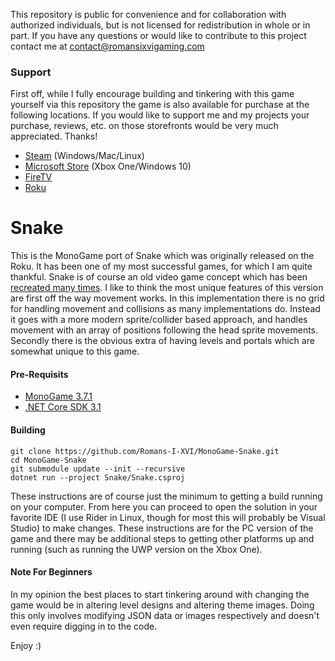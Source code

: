 This repository is public for convenience and for collaboration with authorized individuals, but is not licensed for redistribution in whole or in part. If you have any questions or would like to contribute to this project contact me at contact@romansixvigaming.com

### Support
First off, while I fully encourage building and tinkering with this game yourself via this repository the game is also available for purchase at the following locations. If you would like to support me and my projects your purchase, reviews, etc. on those storefronts would be very much appreciated. Thanks!
* [Steam](https://store.steampowered.com/app/1332800) (Windows/Mac/Linux)
* [Microsoft Store](https://www.microsoft.com/en-us/p/snake-the-game/9n5fthk1blvb) (Xbox One/Windows 10)
* [FireTV](https://www.amazon.com/dp/B089RR8YVB)
* [Roku](https://channelstore.roku.com/details/66795/snake)


# Snake
This is the MonoGame port of Snake which was originally released on the Roku. It has been one of my most successful games, for which I am quite thankful. Snake is of course an old video game concept which has been [recreated many times](https://en.wikipedia.org/wiki/Snake_(video_game_genre)). I like to think the most unique features of this version are first off the way movement works. In this implementation there is no grid for handling movement and collisions as many implementations do. Instead it goes with a more modern sprite/collider based approach, and handles movement with an array of positions following the head sprite movements. Secondly there is the obvious extra of having levels and portals which are somewhat unique to this game.

#### Pre-Requisits
* [MonoGame 3.7.1](https://community.monogame.net/t/monogame-3-7-1-release/11173)
* [.NET Core SDK 3.1](https://dotnet.microsoft.com/download/dotnet-core/3.1)

#### Building
```
git clone https://github.com/Romans-I-XVI/MonoGame-Snake.git
cd MonoGame-Snake
git submodule update --init --recursive
dotnet run --project Snake/Snake.csproj
```
These instructions are of course just the minimum to getting a build running on your computer. From here you can proceed to open the solution in your favorite IDE (I use Rider in Linux, though for most this will probably be Visual Studio) to make changes. These instructions are for the PC version of the game and there may be additional steps to getting other platforms up and running (such as running the UWP version on the Xbox One).

#### Note For Beginners
In my opinion the best places to start tinkering around with changing the game would be in altering level designs and altering theme images. Doing this only involves modifying JSON data or images respectively and doesn't even require digging in to the code.


Enjoy :)
